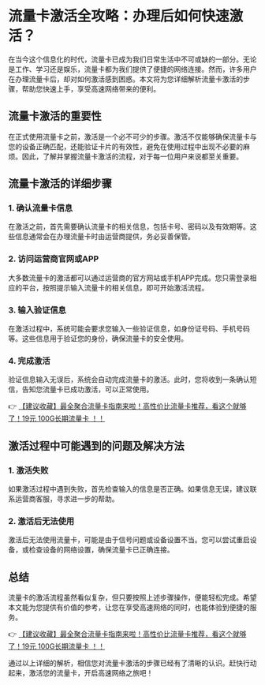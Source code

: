 # 流量卡激活全攻略：办理后如何快速激活？

在当今这个信息化的时代，流量卡已成为我们日常生活中不可或缺的一部分。无论是工作、学习还是娱乐，流量卡都为我们提供了便捷的网络连接。然而，许多用户在办理流量卡后，却对如何激活感到困惑。本文将为您详细解析流量卡激活的步骤，帮助您快速上手，享受高速网络带来的便利。

## 流量卡激活的重要性

在正式使用流量卡之前，激活是一个必不可少的步骤。激活不仅能够确保流量卡与您的设备正确匹配，还能验证卡片的有效性，避免在使用过程中出现不必要的麻烦。因此，了解并掌握流量卡激活的流程，对于每一位用户来说都至关重要。

## 流量卡激活的详细步骤

### 1. 确认流量卡信息

在激活之前，首先需要确认流量卡的相关信息，包括卡号、密码以及有效期等。这些信息通常会在办理流量卡时由运营商提供，务必妥善保管。

### 2. 访问运营商官网或APP

大多数流量卡的激活都可以通过运营商的官方网站或手机APP完成。您只需登录相应的平台，按照提示输入流量卡的相关信息，即可开始激活流程。

### 3. 输入验证信息

在激活过程中，系统可能会要求您输入一些验证信息，如身份证号码、手机号码等。这些信息用于验证您的身份，确保流量卡的安全使用。

### 4. 完成激活

验证信息输入无误后，系统会自动完成流量卡的激活。此时，您将收到一条确认短信，告知您流量卡已成功激活，可以正常使用。

👉 [【建议收藏】最全聚合流量卡指南来啦！高性价比流量卡推荐，看这个就够了！19元 100G长期流量卡 ！！](https://bit.ly/Liuliangka)

## 激活过程中可能遇到的问题及解决方法

### 1. 激活失败

如果激活过程中遇到失败，首先检查输入的信息是否正确。如果信息无误，建议联系运营商客服，寻求进一步的帮助。

### 2. 激活后无法使用

激活后无法使用流量卡，可能是由于信号问题或设备设置不当。您可以尝试重启设备，或检查设备的网络设置，确保流量卡已正确连接。

## 总结

流量卡的激活流程虽然看似复杂，但只要按照上述步骤操作，便能轻松完成。希望本文能为您提供有价值的参考，让您在享受高速网络的同时，也能体验到便捷的服务。

👉 [【建议收藏】最全聚合流量卡指南来啦！高性价比流量卡推荐，看这个就够了！19元 100G长期流量卡 ！！](https://bit.ly/Liuliangka)

通过以上详细的解析，相信您对流量卡激活的步骤已经有了清晰的认识。赶快行动起来，激活您的流量卡，开启高速网络之旅吧！